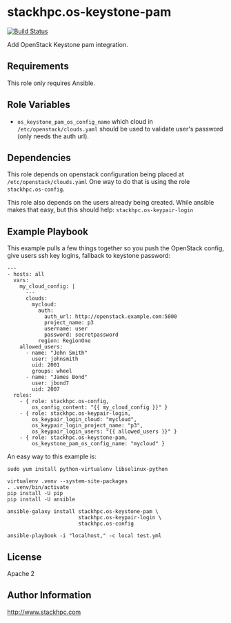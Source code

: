 stackhpc.os-keystone-pam
========================

[![Build Status](https://www.travis-ci.org/stackhpc/ansible-role-os-keystone-pam.svg?branch=master)](https://www.travis-ci.org/stackhpc/ansible-role-os-keystone-pam)

Add OpenStack Keystone pam integration.

Requirements
------------

This role only requires Ansible.

Role Variables
--------------

* ``os_keystone_pam_os_config_name`` which cloud in
  ``/etc/openstack/clouds.yaml`` should be used to validate user's password
  (only needs the auth url).

Dependencies
------------

This role depends on openstack configuration being placed at
`/etc/openstack/clouds.yaml`
One way to do that is using the role ``stackhpc.os-config``.

This role also depends on the users already being created. While ansible makes
that easy, but this should help: ``stackhpc.os-keypair-login``

Example Playbook
----------------

This example pulls a few things together so you push the OpenStack config,
give users ssh key logins, fallback to keystone password:

    ---
    - hosts: all
      vars:
        my_cloud_config: |
          ---
          clouds:
            mycloud:
              auth:
                auth_url: http://openstack.example.com:5000
                project_name: p3
                username: user
                password: secretpassword
              region: RegionOne
        allowed_users:
          - name: "John Smith"
            user: johnsmith
            uid: 2001
            groups: wheel
          - name: "James Bond"
            user: jbond7
            uid: 2007
      roles:
        - { role: stackhpc.os-config,
            os_config_content: "{{ my_cloud_config }}" }
        - { role: stackhpc.os-keypair-login,
            os_keypair_login_cloud: "mycloud",
            os_keypair_login_project_name: "p3",
            os_keypair_login_users: "{{ allowed_users }}" }
        - { role: stackhpc.os-keystone-pam,
            os_keystone_pam_os_config_name: "mycloud" }

An easy way to this example is:

    sudo yum install python-virtualenv libselinux-python

    virtualenv .venv --system-site-packages
    . .venv/bin/activate
    pip install -U pip
    pip install -U ansible

    ansible-galaxy install stackhpc.os-keystone-pam \
                           stackhpc.os-keypair-login \
                           stackhpc.os-config

    ansible-playbook -i "localhost," -c local test.yml

License
-------

Apache 2

Author Information
------------------

http://www.stackhpc.com
